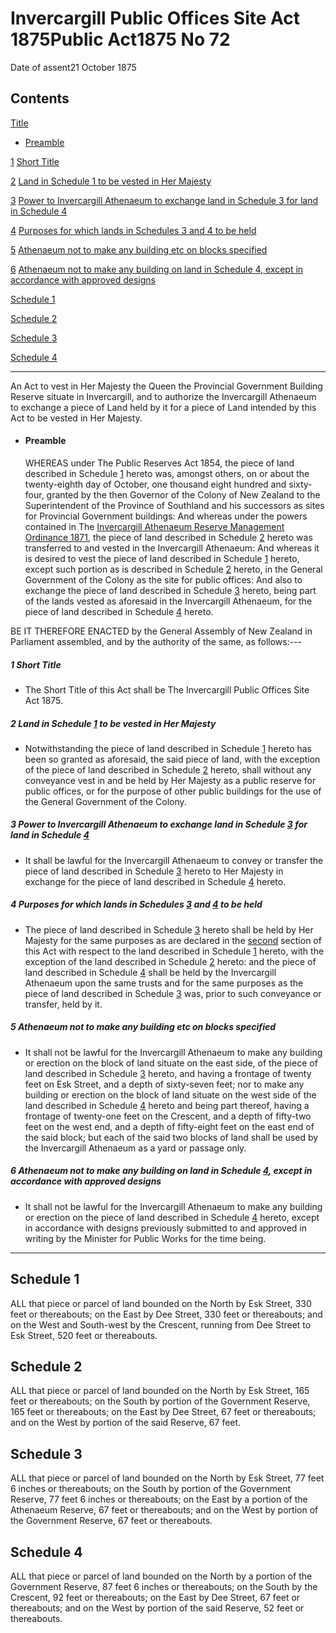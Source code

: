 # Invercargill Public Offices Site Act 1875Public Act1875 No 72

Date of assent21 October 1875

## Contents

[Title][0]
    
*   [Preamble][1]

[1][2] [Short Title][2]

[2][3] [Land in Schedule 1 to be vested in Her Majesty][3]

[3][4] [Power to Invercargill Athenaeum to exchange land in Schedule 3 for land in Schedule 4][4]

[4][5] [Purposes for which lands in Schedules 3 and 4 to be held][5]

[5][6] [Athenaeum not to make any building etc on blocks specified][6]

[6][7] [Athenaeum not to make any building on land in Schedule 4, except in accordance with approved designs][7]

[Schedule 1][8]  
[][8]

[Schedule 2][9]  
[][9]

[Schedule 3][10]  
[][10]

[Schedule 4][11]  
[][11]

---

An Act to vest in Her Majesty the Queen the Provincial Government Building Reserve situate in Invercargill, and to authorize the Invercargill Athenaeum to exchange a piece of Land held by it for a piece of Land intended by this Act to be vested in Her Majesty.
    
*   #### Preamble
    
    WHEREAS under The Public Reserves Act 1854, the piece of land described in Schedule [1][8] hereto was, amongst others, on or about the twenty-eighth day of October, one thousand eight hundred and sixty-four, granted by the then Governor of the Colony of New Zealand to the Superintendent of the Province of Southland and his successors as sites for Provincial Government buildings: And whereas under the powers contained in The [Invercargill Athenaeum Reserve Management Ordinance 1871][12], the piece of land described in Schedule [2][9] hereto was transferred to and vested in the Invercargill Athenaeum: And whereas it is desired to vest the piece of land described in Schedule [1][8] hereto, except such portion as is described in Schedule [2][9] hereto, in the General Government of the Colony as the site for public offices: And also to exchange the piece of land described in Schedule [3][10] hereto, being part of the lands vested as aforesaid in the Invercargill Athenaeum, for the piece of land described in Schedule [4][11] hereto.

BE IT THEREFORE ENACTED by the General Assembly of New Zealand in Parliament assembled, and by the authority of the same, as follows:---

##### 1 Short Title
    
*   The Short Title of this Act shall be The Invercargill Public Offices Site Act 1875\.

##### 2 Land in Schedule [1][8] to be vested in Her Majesty
    
*   Notwithstanding the piece of land described in Schedule [1][8] hereto has been so granted as aforesaid, the said piece of land, with the exception of the piece of land described in Schedule [2][9] hereto, shall without any conveyance vest in and be held by Her Majesty as a public reserve for public offices, or for the purpose of other public buildings for the use of the General Government of the Colony.

##### 3 Power to Invercargill Athenaeum to exchange land in Schedule [3][10] for land in Schedule [4][11]
    
*   It shall be lawful for the Invercargill Athenaeum to convey or transfer the piece of land described in Schedule [3][10] hereto to Her Majesty in exchange for the piece of land described in Schedule [4][11] hereto.

##### 4 Purposes for which lands in Schedules [3][10] and [4][11] to be held
    
*   The piece of land described in Schedule [3][10] hereto shall be held by Her Majesty for the same purposes as are declared in the [second][3] section of this Act with respect to the land described in Schedule [1][8] hereto, with the exception of the land described in Schedule [2][9] hereto: and the piece of land described in Schedule [4][11] shall be held by the Invercargill Athenaeum upon the same trusts and for the same purposes as the piece of land described in Schedule [3][10] was, prior to such conveyance or transfer, held by it.

##### 5 Athenaeum not to make any building etc on blocks specified
    
*   It shall not be lawful for the Invercargill Athenaeum to make any building or erection on the block of land situate on the east side, of the piece of land described in Schedule [3][10] hereto, and having a frontage of twenty feet on Esk Street, and a depth of sixty-seven feet; nor to make any building or erection on the block of land situate on the west side of the land described in Schedule [4][11] hereto and being part thereof, having a frontage of twenty-one feet on the Crescent, and a depth of fifty-two feet on the west end, and a depth of fifty-eight feet on the east end of the said block; but each of the said two blocks of land shall be used by the Invercargill Athenaeum as a yard or passage only.

##### 6 Athenaeum not to make any building on land in Schedule [4][11], except in accordance with approved designs
    
*   It shall not be lawful for the Invercargill Athenaeum to make any building or erection on the piece of land described in Schedule [4][11] hereto, except in accordance with designs previously submitted to and approved in writing by the Minister for Public Works for the time being.

---

## Schedule 1

ALL that piece or parcel of land bounded on the North by Esk Street, 330 feet or thereabouts; on the East by Dee Street, 330 feet or thereabouts; and on the West and South-west by the Crescent, running from Dee Street to Esk Street, 520 feet or thereabouts.

## Schedule 2

ALL that piece or parcel of land bounded on the North by Esk Street, 165 feet or thereabouts; on the South by portion of the Government Reserve, 165 feet or thereabouts; on the East by Dee Street, 67 feet or thereabouts; and on the West by portion of the said Reserve, 67 feet.

## Schedule 3

ALL that piece or parcel of land bounded on the North by Esk Street, 77 feet 6 inches or thereabouts; on the South by portion of the Government Reserve, 77 feet 6 inches or thereabouts; on the East by a portion of the Athenaeum Reserve, 67 feet or thereabouts; and on the West by portion of the Government Reserve, 67 feet or thereabouts.

## Schedule 4

ALL that piece or parcel of land bounded on the North by a portion of the Government Reserve, 87 feet 6 inches or thereabouts; on the South by the Crescent, 92 feet or thereabouts; on the East by Dee Street, 67 feet or thereabouts; and on the West by portion of the said Reserve, 52 feet or thereabouts.

[0]: http://www.legislation.govt.nz/act/public/1875/0072/latest/whole.html#DLM130496
[1]: http://www.legislation.govt.nz/act/public/1875/0072/latest/whole.html#DLM130497
[2]: http://www.legislation.govt.nz/act/public/1875/0072/latest/whole.html#DLM130800
[3]: http://www.legislation.govt.nz/act/public/1875/0072/latest/whole.html#DLM130801
[4]: http://www.legislation.govt.nz/act/public/1875/0072/latest/whole.html#DLM130802
[5]: http://www.legislation.govt.nz/act/public/1875/0072/latest/whole.html#DLM130803
[6]: http://www.legislation.govt.nz/act/public/1875/0072/latest/whole.html#DLM130804
[7]: http://www.legislation.govt.nz/act/public/1875/0072/latest/whole.html#DLM130805
[8]: http://www.legislation.govt.nz/act/public/1875/0072/latest/whole.html#DLM130806
[9]: http://www.legislation.govt.nz/act/public/1875/0072/latest/whole.html#DLM130807
[10]: http://www.legislation.govt.nz/act/public/1875/0072/latest/whole.html#DLM130808
[11]: http://www.legislation.govt.nz/act/public/1875/0072/latest/whole.html#DLM130809
[12]: http://www.legislation.govt.nz/act/public/1875/0072/latest/link.aspx?id=DLM126605